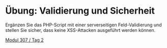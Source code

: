 # Übung: Validierung und Sicherheit

Ergänzen Sie das PHP-Script mit einer serverseitigen Feld-Validierung und stellen Sie sicher, dass keine XSS-Attacken ausgeführt werden können.

 [Modul 307 / Tag 2](/ilv.307/02-modul-307)
<!--stackedit_data:
eyJoaXN0b3J5IjpbLTEyOTI1NTY3NDcsODgwNTc4ODIwXX0=
-->